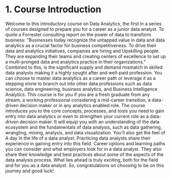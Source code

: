 # 1. Course Introduction
Welcome to this introductory course on Data Analytics, the first in a series of courses designed to prepare you for a career as a junior data analyst. To quote a Forrester consulting report on the power of data to transform business: "Businesses today recognize the untapped value in data and data analytics as a crucial factor for business competitiveness. To drive their data and analytics initiatives, companies are hiring and Upskilling people. They are expanding their teams and creating centers of excellence to set up a multi-pronged data and analytics practice in their organizations." Combined to this, is the significant supply and demand mismatch in skilled data analysts making it a highly sought after and well-paid profession. You can choose to master data analytics as a career path or leverage it as a stepping stone to branch out into other data professions such as data science, data engineering, business analytics, and Business Intelligence Analytics. This course is for you if you are a fresh graduate from any stream, a working professional considering a mid-career transition, a data-driven decision maker or in any analytics enabled role. The course introduces you to the core concepts, processes, and tools you need to gain entry into data analytics or even to strengthen your current role as a data-driven decision maker. It will equip you with an understanding of the data ecosystem and the fundamentals of data analysis, such as data gathering, wrangling, mining, analysis, and data visualization. You'll also get the feel of A day in the life of a data analyst. Practicing data analysts share their experience in gaining entry into this field. Career options and learning paths you can consider and what employers look for in a data analyst. They also share their knowledge and best practices about some of the aspects of the data analysis process. What lies ahead is truly exciting, both for the field and for you as a data analyst. So, congratulations on choosing to be on this journey and good luck!